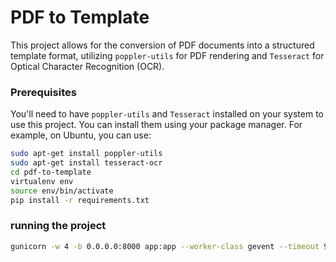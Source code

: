 # PDF to Template

This project allows for the conversion of PDF documents into a structured template format, utilizing `poppler-utils` for PDF rendering and `Tesseract` for Optical Character Recognition (OCR).

### Prerequisites

You'll need to have `poppler-utils` and `Tesseract` installed on your system to use this project. You can install them using your package manager. For example, on Ubuntu, you can use:

```bash
sudo apt-get install poppler-utils
sudo apt-get install tesseract-ocr
cd pdf-to-template
virtualenv env
source env/bin/activate
pip install -r requirements.txt
```

### running the project
```bash
gunicorn -w 4 -b 0.0.0.0:8000 app:app --worker-class gevent --timeout 90
```
